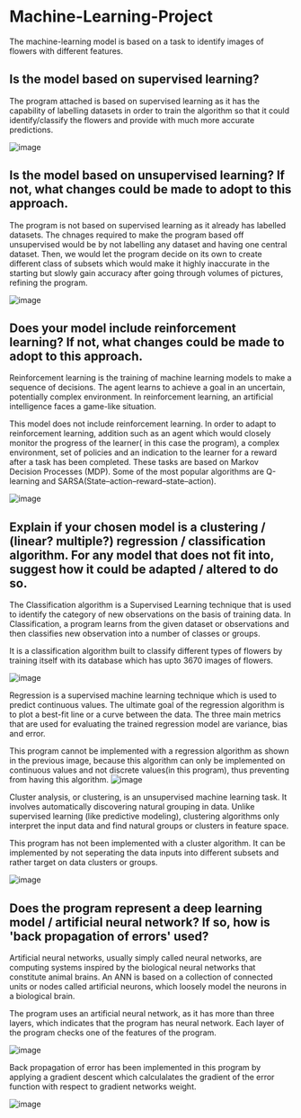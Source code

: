# Machine-Learning-Project

The machine-learning model is based on a task to identify images of flowers with different features.

## Is the model based on supervised learning?

The program attached is based on supervised learning as it has the capability of labelling datasets in order to train the algorithm so that it could identify/classify the flowers and provide with much more accurate predictions.

![image](https://user-images.githubusercontent.com/84967025/156681831-5846d335-bc4c-421d-a3a6-56bd90584dd8.png)

## Is the model based on unsupervised learning? If not, what changes could be made to adopt to this approach.

The program is not based on supervised learning as it already has labelled datasets. The chnages required to make the program based off unsupervised would be by not labelling any dataset and having one central dataset. Then, we would let the program decide on its own to create different class of subsets which would make it highly inaccurate in the starting but slowly gain accuracy after going through volumes of pictures, refining the program.

![image](https://user-images.githubusercontent.com/84967025/156682508-b388cc6b-2d86-494e-94ef-8c15898a556f.png)

## Does your model include reinforcement learning? If not, what changes could be made to adopt to this approach.

Reinforcement learning is the training of machine learning models to make a sequence of decisions. The agent learns to achieve a goal in an uncertain, potentially complex environment. In reinforcement learning, an artificial intelligence faces a game-like situation.

This model does not include reinforcement learning. In order to adapt to reinforcement learning, addition such as an agent which would closely monitor the progress of the learner( in this case the program), a complex environment, set of policies and an indication to the learner for a reward after a task has been completed. These tasks are based on  Markov Decision Processes (MDP). Some of the most popular algorithms are Q-learning and SARSA(State–action–reward–state–action).

![image](https://user-images.githubusercontent.com/84967025/156683520-e177230e-3da6-40e4-80c2-17c15af32810.png)

## Explain if your chosen model is a clustering / (linear? multiple?) regression / classification algorithm. For any model that does not fit into, suggest how it could be adapted / altered to do so.


The Classification algorithm is a Supervised Learning technique that is used to identify the category of new observations on the basis of training data. In Classification, a program learns from the given dataset or observations and then classifies new observation into a number of classes or groups.

It is a classification algorithm built to classify different types of flowers by training itself with its database which has upto 3670 images of flowers. 

![image](https://user-images.githubusercontent.com/84967025/156693345-0da01f59-e610-474a-8377-afdf841bfc45.png)

Regression is a supervised machine learning technique which is used to predict continuous values. The ultimate goal of the regression algorithm is to plot a best-fit line or a curve between the data. The three main metrics that are used for evaluating the trained regression model are variance, bias and error.

This program cannot be implemented with a regression algorithm as shown in the previous image, because this algorithm can only be implemented on continuous values and not discrete values(in this program), thus preventing from having this algorithm.
![image](https://user-images.githubusercontent.com/84967025/156684182-413e5970-88e1-4423-a34f-4d5ccec125aa.png)

Cluster analysis, or clustering, is an unsupervised machine learning task. It involves automatically discovering natural grouping in data. Unlike supervised learning (like predictive modeling), clustering algorithms only interpret the input data and find natural groups or clusters in feature space.

This program has not been implemented with a cluster algorithm. It can be implemented by not seperating the data inputs into different subsets and rather target on data clusters or groups.

![image](https://user-images.githubusercontent.com/84967025/156685064-6dd6d8f2-1e8d-4308-b908-8fcad4fd86be.png)


## Does the program represent a deep learning model / artificial neural network? If so, how is 'back propagation of errors' used?

Artificial neural networks, usually simply called neural networks, are computing systems inspired by the biological neural networks that constitute animal brains. An ANN is based on a collection of connected units or nodes called artificial neurons, which loosely model the neurons in a biological brain.

The program uses an artificial neural network, as it has more than three layers, which indicates that the program has neural network. Each layer of the program checks one of the features of the program.

![image](https://user-images.githubusercontent.com/84967025/156693198-0be143ca-abc3-44c0-860d-a1306e5ab4c4.png)

Back propagation of error has been implemented in this program by applying a gradient descent which calculalates the gradient of the error function with respect to gradient networks weight.

![image](https://user-images.githubusercontent.com/84967025/156693278-832a98ed-2639-4e5a-8141-b00062b5753a.png)



